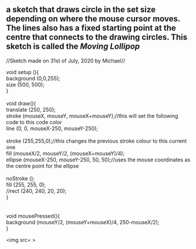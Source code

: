 ## a sketch that draws circle in the set size depending on where the mouse cursor moves. The lines also has a fixed starting point at the centre that connects to the drawing circles. This sketch is called the *Moving Lollipop*

//Sketch made on 31st of July, 2020 by Michael//

void setup (){ </br>
background (0,0,255); </br>
size (500, 500); </br>
}</br>
</br>
void draw(){ </br>
translate (250, 250); </br>
 stroke (mouseX, mouseY, mouseX+mouseY);//this will set the following code to this code color </br>
line (0, 0, mouseX-250, mouseY-250); </br>
</br>
stroke (255,255,0);//this changes the previous stroke colour to this current one</br>
fill (mouseX/2, mouseY/2, (mouseX+mouseY)/4);</br>
ellipse (mouseX-250, mouseY-250, 50, 50);//uses the mouse coordinates as the centre point for the ellipse</br>
</br>
noStroke ();</br>
fill (255, 255, 0);</br>
//rect (240, 240, 20, 20);</br>
}</br>
</br>
  </br>
void mousePressed(){</br>
background (mouseY/2, (mouseY+mouseX)/4, 250-mouseX/2);</br>
}</br>

<img src= >
